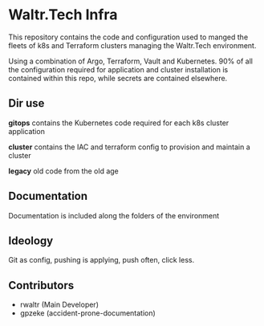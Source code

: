 # Waltr.Tech Infra

This repository contains the code and configuration used to manged the fleets of k8s and Terraform clusters managing the Waltr.Tech environment.

Using a combination of Argo, Terraform, Vault and Kubernetes. 90% of all the configuration required for application and cluster installation is contained within this repo, while secrets are contained elsewhere.

## Dir use


**gitops** contains the Kubernetes code required for each k8s cluster application

**cluster** contains the IAC and terraform config to provision and maintain a cluster

**legacy** old code from the old age

## Documentation

Documentation is included along the folders of the environment

## Ideology

Git as config, pushing is applying, push often, click less.

## Contributors

- rwaltr (Main Developer)
- gpzeke (accident-prone-documentation)
